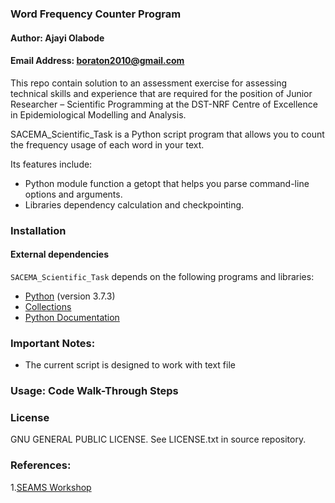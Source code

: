 ### Word Frequency Counter Program
#### Author: Ajayi Olabode
#### Email Address: boraton2010@gmail.com

This repo contain solution to an assessment exercise for assessing technical skills and experience that are required for the position of Junior Researcher – Scientific Programming at the DST-NRF Centre of Excellence in Epidemiological Modelling and Analysis.


SACEMA_Scientific_Task is a Python script program that allows you to count the frequency usage of each word in your text. 

Its features include:

 * Python module function a getopt that helps you parse command-line options and arguments.
 * Libraries dependency calculation and checkpointing.

### Installation

#### External dependencies

`SACEMA_Scientific_Task` depends on the following programs and libraries:

 * [Python](https://www.python.org/downloads/release/python-373/) (version 3.7.3) 
 * [Collections](https://docs.python.org/2/library/collections.html)
 * [Python Documentation](https://docs.python.org/2/contents.html)


### Important Notes:

* The current script is designed to work with text file



###  Usage: Code Walk-Through Steps


### License

GNU GENERAL PUBLIC LICENSE. See LICENSE.txt in source repository.



### References:

1.[SEAMS Workshop](https://seams-workshop.gitlab.io/practical/workspace/)



































